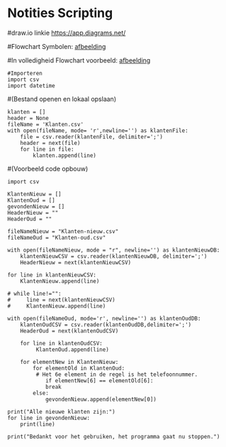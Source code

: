 # Notities Scripting

#draw.io linkie
https://app.diagrams.net/

#Flowchart Symbolen:
[afbeelding](https://github.com/rootRichard/notities_scripting/assets/113715907/07d766af-4b9a-4362-9cf7-f596c3fce10c)

#In volledigheid Flowchart voorbeeld:
[afbeelding](https://github.com/rootRichard/notities_scripting/assets/113715907/e2f6438d-f701-4840-8cb2-7513f6185d66)


    #Importeren
    import csv
    import datetime



#(Bestand openen en lokaal opslaan)

    klanten = []
    header = None
    fileName = 'Klanten.csv'
    with open(fileName, mode= 'r',newline='') as klantenFile:
        file = csv.reader(klantenFile, delimiter=';')
        header = next(file)
        for line in file:
            klanten.append(line)
        
        
#(Voorbeeld code opbouw)

    import csv

    KlantenNieuw = []
    KlantenOud = []
    gevondenNieuw = []
    HeaderNieuw = ""
    HeaderOud = ""

    fileNameNieuw = "Klanten-nieuw.csv"
    fileNameOud = "Klanten-oud.csv"

    with open(fileNameNieuw, mode = "r", newline='') as klantenNieuwDB:
        klantenNieuwCSV = csv.reader(klantenNieuwDB, delimiter=';')
        HeaderNieuw = next(klantenNieuwCSV)

    for line in klantenNieuwCSV:
        KlantenNieuw.append(line)

    # while line!="":
    #     line = next(klantenNieuwCSV)
    #     KlantenNieuw.append(line)

    with open(fileNameOud, mode='r', newline='') as klantenOudDB:
        klantenOudCSV = csv.reader(klantenOudDB,delimiter=';')
        HeaderOud = next(klantenOudCSV)

        for line in klantenOudCSV:
             KlantenOud.append(line)

        for elementNew in KlantenNieuw:
            for elementOld in KlantenOud:
             # Het 6e element in de regel is het telefoonnummer.
                if elementNew[6] == elementOld[6]:
                break
            else:
                gevondenNieuw.append(elementNew[0])

    print("Alle nieuwe klanten zijn:")
    for line in gevondenNieuw:
        print(line)

    print("Bedankt voor het gebruiken, het programma gaat nu stoppen.")


